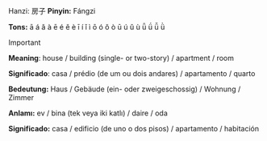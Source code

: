 Hanzi: 房子
**Pinyin:** Fángzi

**Tons:** ā á ǎ à ē é ě è ī í ǐ ì ō ó ǒ ò ū ú ǔ ù ǖ ǘ ǚ ǜ 


> [!IMPORTANT]
>
> **Meaning**: house / building (single- or two-story) / apartment / room
> 
> **Significado**: casa / prédio (de um ou dois andares) / apartamento / quarto
> 
> **Bedeutung:** Haus / Gebäude (ein- oder zweigeschossig) / Wohnung / Zimmer
>
> **Anlamı:** ev / bina (tek veya iki katlı) / daire / oda
>
> **Significado:** casa / edificio (de uno o dos pisos) / apartamento / habitación